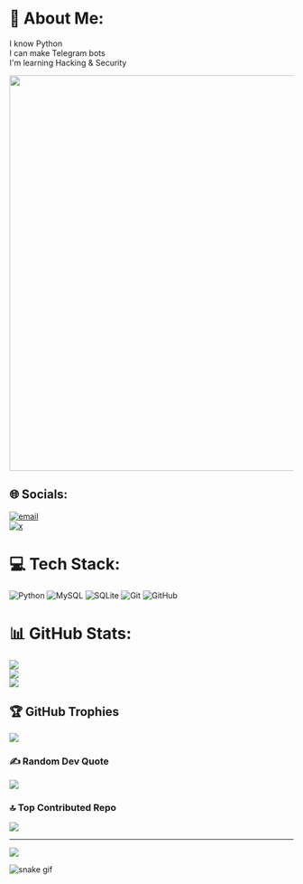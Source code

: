 # 💫 About Me:
I know Python<br>I can make Telegram bots<br>I'm learning Hacking & Security

<div id="header" align="center">
  <img src="https://media4.giphy.com/media/v1.Y2lkPTc5MGI3NjExeDc2d3oxcmg0ZGdhdzVoOGpmb3Zjc3JrYnk1Y3NlZzhiZGoycjB6byZlcD12MV9pbnRlcm5hbF9naWZfYnlfaWQmY3Q9Zw/Npdl9kOaKFJHuRCBGx/giphy.gif" width="700"/>
</div>

## 🌐 Socials:
[![email](https://img.shields.io/badge/Email-D14836?logo=gmail&logoColor=white)](mailto:Mohammadtahafarashi@gmail.com)  
[![x](https://img.shields.io/badge/X-1DA1F2?style=for-the-badge&logo=x&logoColor=white)](https://x.com/TahaFarashi)  

# 💻 Tech Stack:
![Python](https://img.shields.io/badge/python-3670A0?style=for-the-badge&logo=python&logoColor=ffdd54) ![MySQL](https://img.shields.io/badge/mysql-4479A1.svg?style=for-the-badge&logo=mysql&logoColor=white) ![SQLite](https://img.shields.io/badge/sqlite-%2307405e.svg?style=for-the-badge&logo=sqlite&logoColor=white) ![Git](https://img.shields.io/badge/git-%23F05033.svg?style=for-the-badge&logo=git&logoColor=white) ![GitHub](https://img.shields.io/badge/github-%23121011.svg?style=for-the-badge&logo=github&logoColor=white)

# 📊 GitHub Stats:
![](https://github-readme-stats.vercel.app/api?username=TahaFarashi&theme=dark&hide_border=false&include_all_commits=false&count_private=false)<br/>
![](https://nirzak-streak-stats.vercel.app/?user=TahaFarashi&theme=dark&hide_border=false)<br/>
![](https://github-readme-stats.vercel.app/api/top-langs/?username=TahaFarashi&theme=dark&hide_border=false&include_all_commits=false&count_private=false&layout=compact)

## 🏆 GitHub Trophies
![](https://github-profile-trophy.vercel.app/?username=TahaFarashi&theme=radical&no-frame=false&no-bg=true&margin-w=4)

### ✍️ Random Dev Quote
![](https://quotes-github-readme.vercel.app/api?type=horizontal&theme=radical)

### 🔝 Top Contributed Repo
![](https://github-contributor-stats.vercel.app/api?username=TahaFarashi&limit=5&theme=dark&combine_all_yearly_contributions=true)

---
[![](https://visitcount.itsvg.in/api?id=TahaFarashi&icon=0&color=0)](https://visitcount.itsvg.in)

<!-- Proudly created with GPRM ( https://gprm.itsvg.in ) -->

<!-- 🐍 Snake animation -->
![snake gif](https://github.com/TahaFarashi/TahaFarashi/blob/output/github-contribution-grid-snake.svg)
